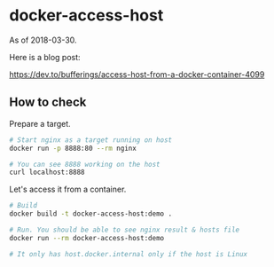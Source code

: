 # docker-access-host

As of 2018-03-30.

Here is a blog post:

https://dev.to/bufferings/access-host-from-a-docker-container-4099

## How to check

Prepare a target.

```bash
# Start nginx as a target running on host
docker run -p 8888:80 --rm nginx

# You can see 8888 working on the host
curl localhost:8888
```

Let's access it from a container.

```bash
# Build
docker build -t docker-access-host:demo .

# Run. You should be able to see nginx result & hosts file
docker run --rm docker-access-host:demo

# It only has host.docker.internal only if the host is Linux
```
